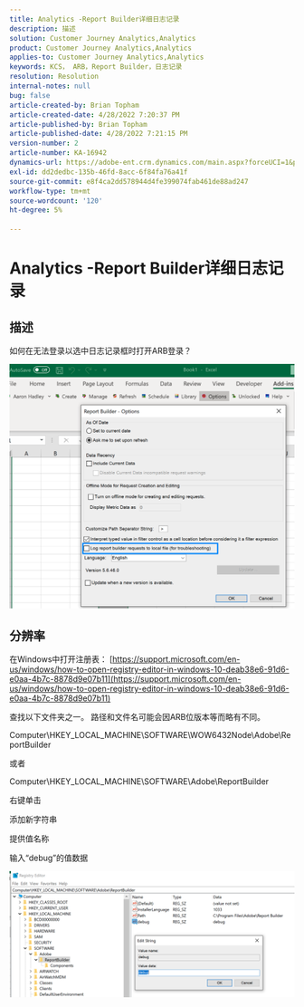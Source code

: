 ```yaml
---
title: Analytics -Report Builder详细日志记录
description: 描述
solution: Customer Journey Analytics,Analytics
product: Customer Journey Analytics,Analytics
applies-to: Customer Journey Analytics,Analytics
keywords: KCS， ARB，Report Builder，日志记录
resolution: Resolution
internal-notes: null
bug: false
article-created-by: Brian Topham
article-created-date: 4/28/2022 7:20:37 PM
article-published-by: Brian Topham
article-published-date: 4/28/2022 7:21:15 PM
version-number: 2
article-number: KA-16942
dynamics-url: https://adobe-ent.crm.dynamics.com/main.aspx?forceUCI=1&pagetype=entityrecord&etn=knowledgearticle&id=26414a44-28c7-ec11-a7b6-0022480a1b03
exl-id: dd2dedbc-135b-46fd-8acc-6f84fa76a41f
source-git-commit: e8f4ca2dd578944d4fe399074fab461de88ad247
workflow-type: tm+mt
source-wordcount: '120'
ht-degree: 5%

---
```


# Analytics -Report Builder详细日志记录

## 描述


如何在无法登录以选中日志记录框时打开ARB登录？

![](assets/___27414a44-28c7-ec11-a7b6-0022480a1b03___.png)


## 分辨率




在Windows中打开注册表： [https://support.microsoft.com/en-us/windows/how-to-open-registry-editor-in-windows-10-deab38e6-91d6-e0aa-4b7c-8878d9e07b11](https://support.microsoft.com/en-us/windows/how-to-open-registry-editor-in-windows-10-deab38e6-91d6-e0aa-4b7c-8878d9e07b11)

查找以下文件夹之一。 路径和文件名可能会因ARB位版本等而略有不同。

Computer\HKEY_LOCAL_MACHINE\SOFTWARE\WOW6432Node\Adobe\ReportBuilder

或者

Computer\HKEY_LOCAL_MACHINE\SOFTWARE\Adobe\ReportBuilder

右键单击

添加新字符串

提供值名称

输入“debug”的值数据

![](assets/066ee289-0b9e-eb11-b1ac-000d3a3684a8.png)
